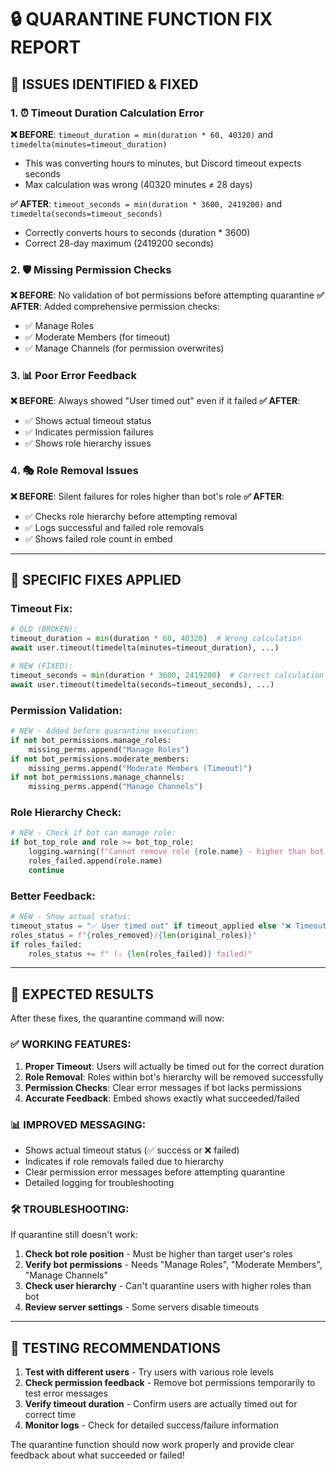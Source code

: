 # 🔒 QUARANTINE FUNCTION FIX REPORT

## 🚨 **ISSUES IDENTIFIED & FIXED**

### **1. ⏰ Timeout Duration Calculation Error**
**❌ BEFORE**: `timeout_duration = min(duration * 60, 40320)` and `timedelta(minutes=timeout_duration)`
- This was converting hours to minutes, but Discord timeout expects seconds
- Max calculation was wrong (40320 minutes ≠ 28 days)

**✅ AFTER**: `timeout_seconds = min(duration * 3600, 2419200)` and `timedelta(seconds=timeout_seconds)`  
- Correctly converts hours to seconds (duration * 3600)
- Correct 28-day maximum (2419200 seconds)

### **2. 🛡️ Missing Permission Checks**
**❌ BEFORE**: No validation of bot permissions before attempting quarantine
**✅ AFTER**: Added comprehensive permission checks:
- ✅ Manage Roles
- ✅ Moderate Members (for timeout)
- ✅ Manage Channels (for permission overwrites)

### **3. 📊 Poor Error Feedback**
**❌ BEFORE**: Always showed "User timed out" even if it failed
**✅ AFTER**: 
- ✅ Shows actual timeout status
- ✅ Indicates permission failures
- ✅ Shows role hierarchy issues

### **4. 🎭 Role Removal Issues**
**❌ BEFORE**: Silent failures for roles higher than bot's role
**✅ AFTER**:
- ✅ Checks role hierarchy before attempting removal
- ✅ Logs successful and failed role removals
- ✅ Shows failed role count in embed

---

## 🔧 **SPECIFIC FIXES APPLIED**

### **Timeout Fix**:
```python
# OLD (BROKEN):
timeout_duration = min(duration * 60, 40320)  # Wrong calculation
await user.timeout(timedelta(minutes=timeout_duration), ...)

# NEW (FIXED):
timeout_seconds = min(duration * 3600, 2419200)  # Correct calculation
await user.timeout(timedelta(seconds=timeout_seconds), ...)
```

### **Permission Validation**:
```python
# NEW - Added before quarantine execution:
if not bot_permissions.manage_roles:
    missing_perms.append("Manage Roles")
if not bot_permissions.moderate_members:
    missing_perms.append("Moderate Members (Timeout)")
if not bot_permissions.manage_channels:
    missing_perms.append("Manage Channels")
```

### **Role Hierarchy Check**:
```python
# NEW - Check if bot can manage role:
if bot_top_role and role >= bot_top_role:
    logging.warning(f"Cannot remove role {role.name} - higher than bot's top role")
    roles_failed.append(role.name)
    continue
```

### **Better Feedback**:
```python
# NEW - Show actual status:
timeout_status = "✅ User timed out" if timeout_applied else "❌ Timeout failed (check permissions)"
roles_status = f"{roles_removed}/{len(original_roles)}"
if roles_failed:
    roles_status += f" (⚠️ {len(roles_failed)} failed)"
```

---

## 🎯 **EXPECTED RESULTS**

After these fixes, the quarantine command will now:

### **✅ WORKING FEATURES**:
1. **Proper Timeout**: Users will actually be timed out for the correct duration
2. **Role Removal**: Roles within bot's hierarchy will be removed successfully  
3. **Permission Checks**: Clear error messages if bot lacks permissions
4. **Accurate Feedback**: Embed shows exactly what succeeded/failed

### **📊 IMPROVED MESSAGING**:
- Shows actual timeout status (✅ success or ❌ failed)
- Indicates if role removals failed due to hierarchy
- Clear permission error messages before attempting quarantine
- Detailed logging for troubleshooting

### **🛠️ TROUBLESHOOTING**:
If quarantine still doesn't work:
1. **Check bot role position** - Must be higher than target user's roles
2. **Verify bot permissions** - Needs "Manage Roles", "Moderate Members", "Manage Channels"
3. **Check user hierarchy** - Can't quarantine users with higher roles than bot
4. **Review server settings** - Some servers disable timeouts

---

## 🚀 **TESTING RECOMMENDATIONS**

1. **Test with different users** - Try users with various role levels
2. **Check permission feedback** - Remove bot permissions temporarily to test error messages
3. **Verify timeout duration** - Confirm users are actually timed out for correct time
4. **Monitor logs** - Check for detailed success/failure information

The quarantine function should now work properly and provide clear feedback about what succeeded or failed!